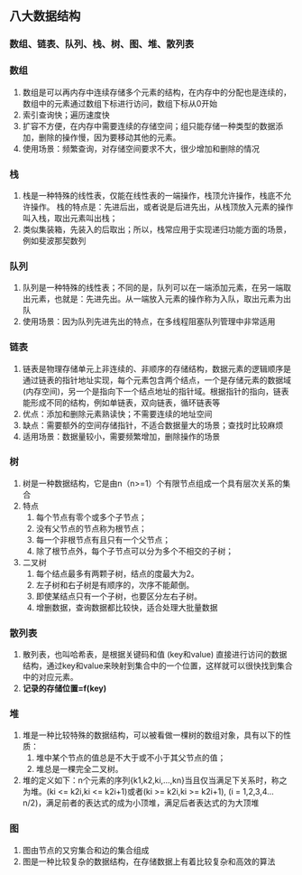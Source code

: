 ## 八大数据结构

### 数组、链表、队列、栈、树、图、堆、散列表

### 数组
1.  数组是可以再内存中连续存储多个元素的结构，在内存中的分配也是连续的，数组中的元素通过数组下标进行访问，数组下标从0开始
2.  索引查询快；遍历速度快
3.  扩容不方便，在内存中需要连续的存储空间；组只能存储一种类型的数据添加，删除的操作慢，因为要移动其他的元素。
4.  使用场景：频繁查询，对存储空间要求不大，很少增加和删除的情况

### 栈
1.  栈是一种特殊的线性表，仅能在线性表的一端操作，栈顶允许操作，栈底不允许操作。 栈的特点是：先进后出，或者说是后进先出，从栈顶放入元素的操作叫入栈，取出元素叫出栈；
2.  类似集装箱，先装入的后取出；所以，栈常应用于实现递归功能方面的场景，例如斐波那契数列

### 队列
1.  队列是一种特殊的线性表；不同的是，队列可以在一端添加元素，在另一端取出元素，也就是：先进先出。从一端放入元素的操作称为入队，取出元素为出队
2.  使用场景：因为队列先进先出的特点，在多线程阻塞队列管理中非常适用

### 链表
1.  链表是物理存储单元上非连续的、非顺序的存储结构，数据元素的逻辑顺序是通过链表的指针地址实现，每个元素包含两个结点，一个是存储元素的数据域 (内存空间)，另一个是指向下一个结点地址的指针域。根据指针的指向，链表能形成不同的结构，例如单链表，双向链表，循环链表等
2.  优点：添加和删除元素熟读快；不需要连续的地址空间
3.  缺点：需要额外的空间存储指针，不适合数据量大的场景；查找时比较麻烦
4.  适用场景：数据量较小，需要频繁增加，删除操作的场景

### 树
1.  树是一种数据结构，它是由n（n>=1）个有限节点组成一个具有层次关系的集合
2.  特点
    1.  每个节点有零个或多个子节点；
    2.  没有父节点的节点称为根节点；
    3.  每一个非根节点有且只有一个父节点；
    4.  除了根节点外，每个子节点可以分为多个不相交的子树；
3.  二叉树
    1.  每个结点最多有两颗子树，结点的度最大为2。
    2.  左子树和右子树是有顺序的，次序不能颠倒。
    3.  即使某结点只有一个子树，也要区分左右子树。
    4.  增删数据，查询数据都比较快，适合处理大批量数据

### 散列表
1.  散列表，也叫哈希表，是根据关键码和值 (key和value) 直接进行访问的数据结构，通过key和value来映射到集合中的一个位置，这样就可以很快找到集合中的对应元素。
2.  **记录的存储位置=f(key)**

### 堆
1.  堆是一种比较特殊的数据结构，可以被看做一棵树的数组对象，具有以下的性质：
    1.  堆中某个节点的值总是不大于或不小于其父节点的值；
    2.  堆总是一棵完全二叉树。
2.  堆的定义如下：n个元素的序列{k1,k2,ki,…,kn}当且仅当满足下关系时，称之为堆。(ki <= k2i,ki <= k2i+1)或者(ki >= k2i,ki >= k2i+1), (i = 1,2,3,4…n/2)，满足前者的表达式的成为小顶堆，满足后者表达式的为大顶堆

### 图
1.  图由节点的又穷集合和边的集合组成
2.  图是一种比较复杂的数据结构，在存储数据上有着比较复杂和高效的算法
